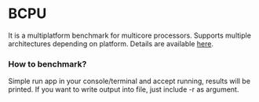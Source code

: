 # BCPU
It is a multiplatform benchmark for multicore processors. Supports multiple architectures depending on platform. Details are available [here](https://cijei03.github.io/software/bcpu.html).

### How to benchmark?
Simple run app in your console/terminal and accept running, results will be printed. If you want to write output into file, just include -r as argument.
